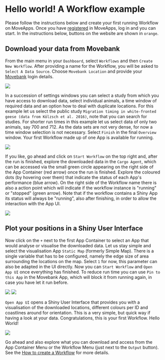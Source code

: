 # Hello world! A Workflow example

Please follow the instructions below and create your first running Workflow on MoveApps. Once you have [registered](https://www.moveapps.org/register) in MoveApps, log in and you can start.
In the instructions below, buttons on the website are shown in `orange`.

## Download your data from Movebank
From the main menu in your `Dashboard`, select `Workflows` and then `Create New Workflow`. After providing a name for the Workflow, you will be asked to `Select A Data Source`. Choose `Movebank Location` and provide your [Movebank](https://www.movebank.org) login details.

![](../files/HelloWorld_selectDataSource.png)

In a succession of settings windows you can select a study from which you have access to download data, select individual animals, a time window of required data and an option how to deal with duplicate locations. For this example let us select the public study `Migration timing in white-fronted geese (data from Kölzsch et al. 2016)`, note that you can search for studies. For shorter run times in this example let us select data of only two animals, say 700 and 712. As the data sets are not very dense, for now a time window selection is not necessary. Select `Finish` in the final `Overview` window. Your first Workflow made up of one App is available for running.

![](../files/HelloWorld_selectStudy.png)

If you like, go ahead and click on `Start Workflow` on the top right and, after the run is finished, explore the downloaded data in the `Cargo Agent`, which can be accessed via the small green circle appearing on the right side of the App Container (red arrow) once the run is finished. Explore the coloured dots (by hovering over them) that indicate the status of each App's performance (blue arrow). On the right side of the Workflow name there is also a action point which will indicate if the workflow instance is "running" or "stopped" (green arrow). Note that if the workflow contains a Shiny App its status will always be "running", also after finishing, in order to allow the interaction with the App UI.

![](../files/HelloWorld_MoveApps_CargoAgent.png)

## Plot your positions in a Shiny User Interface
Now click on the `+` next to the first App Container to select an App that would analyse or visualise the downloaded data. Let us stay simple and select the visualisation App `Static Map` (formerly Simple Map). There is a single variable that has to be configured, namely the edge size of area surrounding the locations on the map. Select `1` for now, this parameter can also be adapted in the UI directly. Now you can `Start Workflow` and `Open App UI` once everything has finished. To reduce run time you can use `Pin to this App` in the Movebank App, which will block it from running again, in case you have let it run before.

![](../files/HelloWorld_addMap.png)
![](../files/HelloWorld_OpenAppUI.png)

`Open App UI` opens a Shiny User Interface that provides you with a visualisation of the downloaded locations, different colours per ID and coastlines around for orientation. This is a very simple, but quick way if having a look at your data. Congratulations, this is your first Workflow. Hello World!

![](../files/HelloWorld_SimpleMap.png)

Go ahead and also explore what you can download and access from the App Container Menu or the Workflow Menu (just next to the `Output` button). See the [How to create a Workflow](create_workflow.md) for more details.
